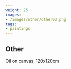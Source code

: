 ```yaml
---
weight: 25
images:
- /images/other/other03.png
tags:
- paintings
---
```


## Other

Oil on canvas, 120x120cm
